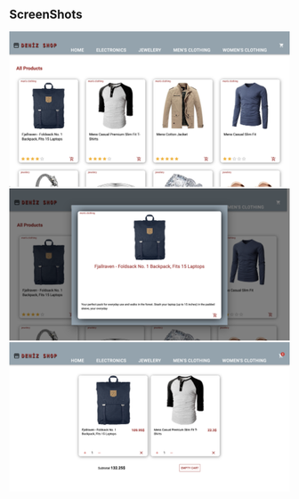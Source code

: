 ## ScreenShots

![Home](public/images/screenshots/home.png)
![Detail](public/images/screenshots/detail.png)
![Basket](public/images/screenshots/basket.png)
